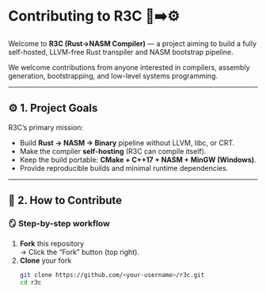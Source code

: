 # Contributing to R3C 🦀➡️⚙️

Welcome to **R3C (Rust→NASM Compiler)** — a project aiming to build a fully self-hosted, LLVM-free Rust transpiler and NASM bootstrap pipeline.

We welcome contributions from anyone interested in compilers, assembly generation, bootstrapping, and low-level systems programming.

---

## ⚙️ 1. Project Goals

R3C’s primary mission:
- Build **Rust → NASM → Binary** pipeline without LLVM, libc, or CRT.
- Make the compiler **self-hosting** (R3C can compile itself).
- Keep the build portable: **CMake + C++17 + NASM + MinGW (Windows)**.
- Provide reproducible builds and minimal runtime dependencies.

---

## 🚀 2. How to Contribute

### 🪞 Step-by-step workflow
1. **Fork** this repository  
   → Click the “Fork” button (top right).
2. **Clone** your fork  
   ```bash
   git clone https://github.com/<your-username>/r3c.git
   cd r3c
